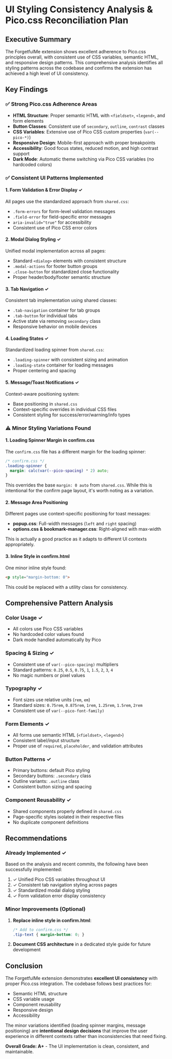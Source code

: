 # UI Styling Consistency Analysis & Pico.css Reconciliation Plan

## Executive Summary

The ForgetfulMe extension shows excellent adherence to Pico.css principles overall, with consistent use of CSS variables, semantic HTML, and responsive design patterns. This comprehensive analysis identifies all styling patterns across the codebase and confirms the extension has achieved a high level of UI consistency.

## Key Findings

### ✅ **Strong Pico.css Adherence Areas**
- **HTML Structure**: Proper semantic HTML with `<fieldset>`, `<legend>`, and form elements
- **Button Classes**: Consistent use of `secondary`, `outline`, `contrast` classes
- **CSS Variables**: Extensive use of Pico CSS custom properties (`var(--pico-*)`)
- **Responsive Design**: Mobile-first approach with proper breakpoints
- **Accessibility**: Good focus states, reduced motion, and high contrast support
- **Dark Mode**: Automatic theme switching via Pico CSS variables (no hardcoded colors)

### ✅ **Consistent UI Patterns Implemented**

#### 1. **Form Validation & Error Display** ✓
All pages use the standardized approach from `shared.css`:
- `.form-errors` for form-level validation messages
- `.field-error` for field-specific error messages
- `aria-invalid="true"` for accessibility
- Consistent use of Pico CSS error colors

#### 2. **Modal Dialog Styling** ✓
Unified modal implementation across all pages:
- Standard `<dialog>` elements with consistent structure
- `.modal-actions` for footer button groups
- `.close-button` for standardized close functionality
- Proper header/body/footer semantic structure

#### 3. **Tab Navigation** ✓
Consistent tab implementation using shared classes:
- `.tab-navigation` container for tab groups
- `.tab-button` for individual tabs
- Active state via removing `secondary` class
- Responsive behavior on mobile devices

#### 4. **Loading States** ✓
Standardized loading spinner from `shared.css`:
- `.loading-spinner` with consistent sizing and animation
- `.loading-state` container for loading messages
- Proper centering and spacing

#### 5. **Message/Toast Notifications** ✓
Context-aware positioning system:
- Base positioning in `shared.css`
- Context-specific overrides in individual CSS files
- Consistent styling for success/error/warning/info types

### ⚠️ **Minor Styling Variations Found**

#### 1. **Loading Spinner Margin in confirm.css**
The `confirm.css` file has a different margin for the loading spinner:
```css
/* confirm.css */
.loading-spinner {
  margin: calc(var(--pico-spacing) * 2) auto;
}
```
This overrides the base `margin: 0 auto` from `shared.css`. While this is intentional for the confirm page layout, it's worth noting as a variation.

#### 2. **Message Area Positioning**
Different pages use context-specific positioning for toast messages:
- **popup.css**: Full-width messages (`left` and `right` spacing)
- **options.css & bookmark-manager.css**: Right-aligned with max-width

This is actually a good practice as it adapts to different UI contexts appropriately.

#### 3. **Inline Style in confirm.html**
One minor inline style found:
```html
<p style="margin-bottom: 0">
```
This could be replaced with a utility class for consistency.

## Comprehensive Pattern Analysis

### **Color Usage** ✓
- All colors use Pico CSS variables
- No hardcoded color values found
- Dark mode handled automatically by Pico

### **Spacing & Sizing** ✓
- Consistent use of `var(--pico-spacing)` multipliers
- Standard patterns: `0.25`, `0.5`, `0.75`, `1`, `1.5`, `2`, `3`, `4`
- No magic numbers or pixel values

### **Typography** ✓
- Font sizes use relative units (`rem`, `em`)
- Standard sizes: `0.75rem`, `0.875rem`, `1rem`, `1.25rem`, `1.5rem`, `2rem`
- Consistent use of `var(--pico-font-family)`

### **Form Elements** ✓
- All forms use semantic HTML (`<fieldset>`, `<legend>`)
- Consistent label/input structure
- Proper use of `required`, `placeholder`, and validation attributes

### **Button Patterns** ✓
- Primary buttons: default Pico styling
- Secondary buttons: `.secondary` class
- Outline variants: `.outline` class
- Consistent button sizing and spacing

### **Component Reusability** ✓
- Shared components properly defined in `shared.css`
- Page-specific styles isolated in their respective files
- No duplicate component definitions

## Recommendations

### **Already Implemented** ✓
Based on the analysis and recent commits, the following have been successfully implemented:
1. ✓ Unified Pico CSS variables throughout UI
2. ✓ Consistent tab navigation styling across pages
3. ✓ Standardized modal dialog styling
4. ✓ Form validation error display consistency

### **Minor Improvements (Optional)**
1. **Replace inline style in confirm.html**:
   ```css
   /* Add to confirm.css */
   .tip-text { margin-bottom: 0; }
   ```

2. **Document CSS architecture** in a dedicated style guide for future development

## Conclusion

The ForgetfulMe extension demonstrates **excellent UI consistency** with proper Pico.css integration. The codebase follows best practices for:
- Semantic HTML structure
- CSS variable usage
- Component reusability
- Responsive design
- Accessibility

The minor variations identified (loading spinner margins, message positioning) are **intentional design decisions** that improve the user experience in different contexts rather than inconsistencies that need fixing.

**Overall Grade: A+** - The UI implementation is clean, consistent, and maintainable.
